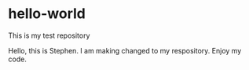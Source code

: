 # hello-world
This is my test repository

Hello, this is Stephen. I am making changed to my respository. Enjoy my code.
